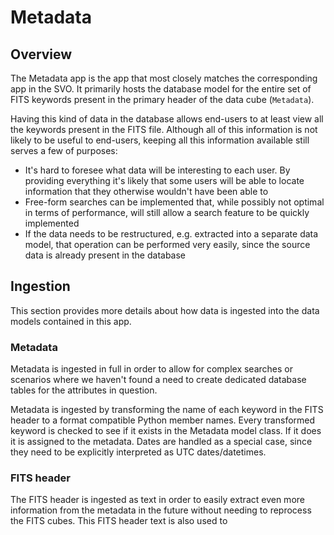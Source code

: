 # Metadata

## Overview

The Metadata app is the app that most closely matches the corresponding app in the SVO. It primarily hosts the database
model for the entire set of FITS keywords present in the primary header of the data cube (`Metadata`).

Having this kind of data in the database allows end-users to at least view all the keywords present in the FITS file.
Although all of this information is not likely to be useful to end-users, keeping all this information available still
serves a few of purposes:

* It's hard to foresee what data will be interesting to each user. By providing everything it's likely that some users
  will be able to locate information that they otherwise wouldn't have been able to
* Free-form searches can be implemented that, while possibly not optimal in terms of performance, will still allow a
  search feature to be quickly implemented
* If the data needs to be restructured, e.g. extracted into a separate data model, that operation can be performed very
  easily, since the source data is already present in the database

## Ingestion

This section provides more details about how data is ingested into the data models contained in this app.

### Metadata

Metadata is ingested in full in order to allow for complex searches or scenarios where we haven't found a need to create
dedicated database tables for the attributes in question.

Metadata is ingested by transforming the name of each keyword in the FITS header to a format compatible Python member
names. Every transformed keyword is checked to see if it exists in the Metadata model class. If it does it is assigned
to the metadata. Dates are handled as a special case, since they need to be explicitly interpreted as UTC
dates/datetimes.

### FITS header

The FITS header is ingested as text in order to easily extract even more information from the metadata in the future
without needing to reprocess the FITS cubes. This FITS header text is also used to 

